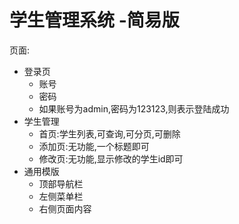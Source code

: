 # 学生管理系统 -简易版

页面:

- 登录页
  - 账号
  - 密码
  - 如果账号为admin,密码为123123,则表示登陆成功
- 学生管理
  - 首页:学生列表,可查询,可分页,可删除
  - 添加页:无功能,一个标题即可
  - 修改页:无功能,显示修改的学生id即可
- 通用模版
  - 顶部导航栏
  - 左侧菜单栏
  - 右侧页面内容
  